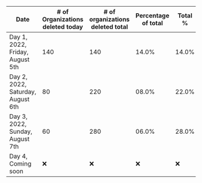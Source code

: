 | Date | # of Organizations deleted today | # of organizations deleted total | Percentage of total |  Total % |
|---|---|---|---|---|
| Day 1, 2022, Friday, August 5th | 140 | 140 | 14.0% | 14.0% |
| Day 2, 2022, Saturday, August 6th | 80 | 220 | 08.0% | 22.0% |
| Day 3, 2022, Sunday, August 7th | 60 | 280 | 06.0% | 28.0% |
| Day 4, Coming soon | :x: | :x: | :x: | :x: |
